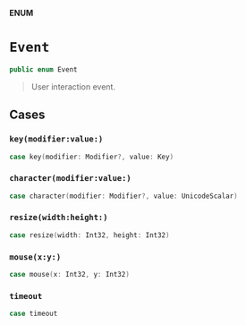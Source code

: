 **ENUM**

# `Event`

```swift
public enum Event
```

> User interaction event.

## Cases
### `key(modifier:value:)`

```swift
case key(modifier: Modifier?, value: Key)
```

### `character(modifier:value:)`

```swift
case character(modifier: Modifier?, value: UnicodeScalar)
```

### `resize(width:height:)`

```swift
case resize(width: Int32, height: Int32)
```

### `mouse(x:y:)`

```swift
case mouse(x: Int32, y: Int32)
```

### `timeout`

```swift
case timeout
```
